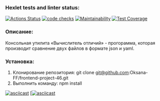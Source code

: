 ### Hexlet tests and linter status:
[![Actions Status](https://github.com/Oksana-FF/frontend-project-46/workflows/hexlet-check/badge.svg)](https://github.com/Oksana-FF/frontend-project-46/actions)
[![code checks](https://github.com/Oksana-FF/frontend-project-46/actions/workflows/jest-test.yml/badge.svg)](https://github.com/Oksana-FF/frontend-project-46/actions/workflows/jest-test.yml)
[![Maintainability](https://api.codeclimate.com/v1/badges/2d71a94f722e1df80a9a/maintainability)](https://codeclimate.com/github/Oksana-FF/frontend-project-46/maintainability)
[![Test Coverage](https://api.codeclimate.com/v1/badges/2d71a94f722e1df80a9a/test_coverage)](https://codeclimate.com/github/Oksana-FF/frontend-project-46/test_coverage)

### Описание:
Консольная утилита «Вычислитель отличий» - прогорамма, которая производит сравнение двух файлов в формате json и yaml.

### Установка:
1. Клонирование репозитория: git clone git@github.com:Oksana-FF/frontend-project-46.git
2. Выполнить команду: npm install

[![asciicast](https://asciinema.org/a/603700.svg)](https://asciinema.org/a/603700)
[[![asciicast](https://asciinema.org/a/mqZys6fzAwp82cq9wsCSffILb.svg)](https://asciinema.org/a/mqZys6fzAwp82cq9wsCSffILb)
